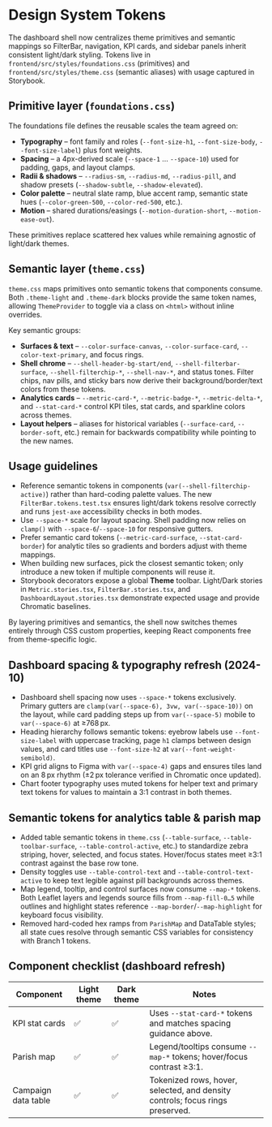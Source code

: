 # Design System Tokens

The dashboard shell now centralizes theme primitives and semantic mappings so FilterBar, navigation, KPI cards, and sidebar panels
inherit consistent light/dark styling. Tokens live in `frontend/src/styles/foundations.css` (primitives) and
`frontend/src/styles/theme.css` (semantic aliases) with usage captured in Storybook.

## Primitive layer (`foundations.css`)

The foundations file defines the reusable scales the team agreed on:

- **Typography** – font family and roles (`--font-size-h1`, `--font-size-body`, `--font-size-label`) plus font weights.
- **Spacing** – a 4px-derived scale (`--space-1` … `--space-10`) used for padding, gaps, and layout clamps.
- **Radii & shadows** – `--radius-sm`, `--radius-md`, `--radius-pill`, and shadow presets (`--shadow-subtle`, `--shadow-elevated`).
- **Color palette** – neutral slate ramp, blue accent ramp, semantic state hues (`--color-green-500`, `--color-red-500`, etc.).
- **Motion** – shared durations/easings (`--motion-duration-short`, `--motion-ease-out`).

These primitives replace scattered hex values while remaining agnostic of light/dark themes.

## Semantic layer (`theme.css`)

`theme.css` maps primitives onto semantic tokens that components consume. Both `.theme-light` and `.theme-dark` blocks provide the
same token names, allowing `ThemeProvider` to toggle via a class on `<html>` without inline overrides.

Key semantic groups:

- **Surfaces & text** – `--color-surface-canvas`, `--color-surface-card`, `--color-text-primary`, and focus rings.
- **Shell chrome** – `--shell-header-bg-start/end`, `--shell-filterbar-surface`, `--shell-filterchip-*`, `--shell-nav-*`,
  and status tones. Filter chips, nav pills, and sticky bars now derive their background/border/text colors from these tokens.
- **Analytics cards** – `--metric-card-*`, `--metric-badge-*`, `--metric-delta-*`, and `--stat-card-*` control KPI tiles, stat cards,
  and sparkline colors across themes.
- **Layout helpers** – aliases for historical variables (`--surface-card`, `--border-soft`, etc.) remain for backwards compatibility
  while pointing to the new names.

## Usage guidelines

- Reference semantic tokens in components (`var(--shell-filterchip-active)`) rather than hard-coding palette values. The new
  `FilterBar.tokens.test.tsx` ensures light/dark tokens resolve correctly and runs `jest-axe` accessibility checks in both modes.
- Use `--space-*` scale for layout spacing. Shell padding now relies on `clamp()` with `--space-6`/`--space-10` for responsive gutters.
- Prefer semantic card tokens (`--metric-card-surface`, `--stat-card-border`) for analytic tiles so gradients and borders adjust with
  theme mappings.
- When building new surfaces, pick the closest semantic token; only introduce a new token if multiple components will reuse it.
- Storybook decorators expose a global **Theme** toolbar. Light/Dark stories in `Metric.stories.tsx`, `FilterBar.stories.tsx`, and
  `DashboardLayout.stories.tsx` demonstrate expected usage and provide Chromatic baselines.

By layering primitives and semantics, the shell now switches themes entirely through CSS custom properties, keeping React components
free from theme-specific logic.

## Dashboard spacing & typography refresh (2024-10)

- Dashboard shell spacing now uses `--space-*` tokens exclusively. Primary gutters are `clamp(var(--space-6), 3vw, var(--space-10))` on the layout, while card padding steps up from `var(--space-5)` mobile to `var(--space-6)` at ≥768 px.
- Heading hierarchy follows semantic tokens: eyebrow labels use `--font-size-label` with uppercase tracking, page `h1` clamps between design values, and card titles use `--font-size-h2` at `var(--font-weight-semibold)`.
- KPI grid aligns to Figma with `var(--space-4)` gaps and ensures tiles land on an 8 px rhythm (±2 px tolerance verified in Chromatic once updated).
- Chart footer typography uses muted tokens for helper text and primary text tokens for values to maintain a 3:1 contrast in both themes.

## Semantic tokens for analytics table & parish map

- Added table semantic tokens in `theme.css` (`--table-surface`, `--table-toolbar-surface`, `--table-control-active`, etc.) to standardize zebra striping, hover, selected, and focus states. Hover/focus states meet ≥3:1 contrast against the base row tone.
- Density toggles use `--table-control-text` and `--table-control-text-active` to keep text legible against pill backgrounds across themes.
- Map legend, tooltip, and control surfaces now consume `--map-*` tokens. Both Leaflet layers and legends source fills from `--map-fill-0…5` while outlines and highlight states reference `--map-border`/`--map-highlight` for keyboard focus visibility.
- Removed hard-coded hex ramps from `ParishMap` and DataTable styles; all state cues resolve through semantic CSS variables for consistency with Branch 1 tokens.

## Component checklist (dashboard refresh)

| Component | Light theme | Dark theme | Notes |
| --- | --- | --- | --- |
| KPI stat cards | ✅ | ✅ | Uses `--stat-card-*` tokens and matches spacing guidance above. |
| Parish map | ✅ | ✅ | Legend/tooltips consume `--map-*` tokens; hover/focus contrast ≥3:1. |
| Campaign data table | ✅ | ✅ | Tokenized rows, hover, selected, and density controls; focus rings preserved. |
